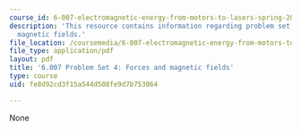 ```yaml
---
course_id: 6-007-electromagnetic-energy-from-motors-to-lasers-spring-2011
description: 'This resource contains information regarding problem set 4: forces and
  magnetic fields.'
file_location: /coursemedia/6-007-electromagnetic-energy-from-motors-to-lasers-spring-2011/fe8d92cd3f15a544d508fe9d7b753064_MIT6_007S11_PS4.pdf
file_type: application/pdf
layout: pdf
title: '6.007 Problem Set 4: Forces and magnetic fields'
type: course
uid: fe8d92cd3f15a544d508fe9d7b753064

---
```

None